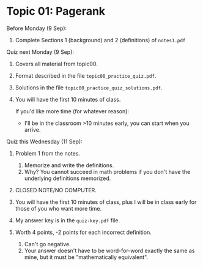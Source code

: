 # Topic 01: Pagerank

Before Monday (9 Sep):

1. Complete Sections 1 (background) and 2 (definitions) of `notes1.pdf`

Quiz next Monday (9 Sep):

1. Covers all material from topic00.

1. Format described in the file `topic00_practice_quiz.pdf`.

1. Solutions in the file `topic00_practice_quiz_solutions.pdf`.

1. You will have the first 10 minutes of class.

   If you'd like more time (for whatever reason):
   
   * I'll be in the classroom >10 minutes early, you can start when you arrive.

Quiz this Wednesday (11 Sep):

1. Problem 1 from the notes.
    1. Memorize and write the definitions.
    1. Why? You cannot succeed in math problems if you don't have the underlying definitions memorized.

1. CLOSED NOTE/NO COMPUTER.

1. You will have the first 10 minutes of class, plus I will be in class early for those of you who want more time.

1. My answer key is in the `quiz-key.pdf` file.

1. Worth 4 points, -2 points for each incorrect definition.
    1. Can't go negative.
    1. Your answer doesn't have to be word-for-word exactly the same as mine, but it must be "mathematically equivalent".
